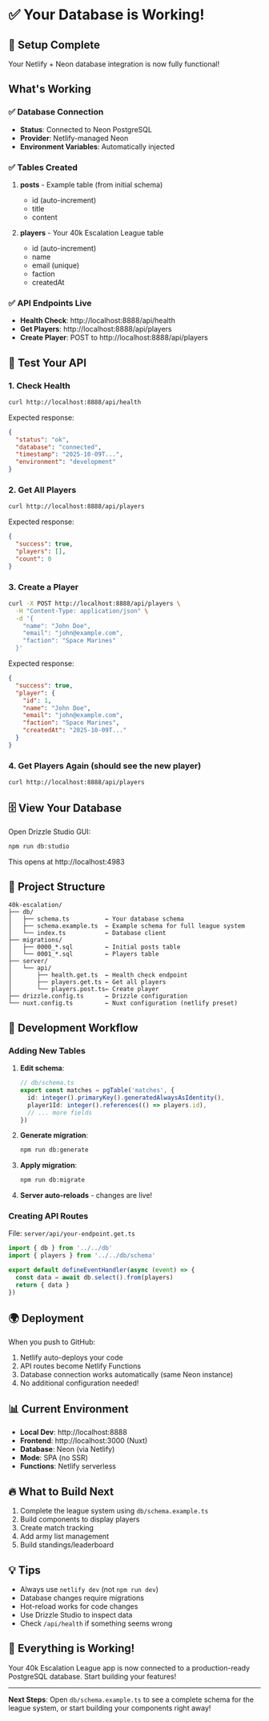 # ✅ Your Database is Working!

## 🎉 Setup Complete

Your Netlify + Neon database integration is now fully functional!

## What's Working

### ✅ Database Connection
- **Status**: Connected to Neon PostgreSQL
- **Provider**: Netlify-managed Neon
- **Environment Variables**: Automatically injected

### ✅ Tables Created
1. **posts** - Example table (from initial schema)
   - id (auto-increment)
   - title
   - content

2. **players** - Your 40k Escalation League table
   - id (auto-increment)
   - name
   - email (unique)
   - faction
   - createdAt

### ✅ API Endpoints Live
- **Health Check**: http://localhost:8888/api/health
- **Get Players**: http://localhost:8888/api/players
- **Create Player**: POST to http://localhost:8888/api/players

## 🧪 Test Your API

### 1. Check Health
```bash
curl http://localhost:8888/api/health
```

Expected response:
```json
{
  "status": "ok",
  "database": "connected",
  "timestamp": "2025-10-09T...",
  "environment": "development"
}
```

### 2. Get All Players
```bash
curl http://localhost:8888/api/players
```

Expected response:
```json
{
  "success": true,
  "players": [],
  "count": 0
}
```

### 3. Create a Player
```bash
curl -X POST http://localhost:8888/api/players \
  -H "Content-Type: application/json" \
  -d '{
    "name": "John Doe",
    "email": "john@example.com",
    "faction": "Space Marines"
  }'
```

Expected response:
```json
{
  "success": true,
  "player": {
    "id": 1,
    "name": "John Doe",
    "email": "john@example.com",
    "faction": "Space Marines",
    "createdAt": "2025-10-09T..."
  }
}
```

### 4. Get Players Again (should see the new player)
```bash
curl http://localhost:8888/api/players
```

## 🗄️ View Your Database

Open Drizzle Studio GUI:
```bash
npm run db:studio
```

This opens at http://localhost:4983

## 📁 Project Structure

```
40k-escalation/
├── db/
│   ├── schema.ts          ← Your database schema
│   ├── schema.example.ts  ← Example schema for full league system
│   └── index.ts           ← Database client
├── migrations/
│   ├── 0000_*.sql         ← Initial posts table
│   └── 0001_*.sql         ← Players table
├── server/
│   └── api/
│       ├── health.get.ts  ← Health check endpoint
│       ├── players.get.ts ← Get all players
│       └── players.post.ts← Create player
├── drizzle.config.ts      ← Drizzle configuration
└── nuxt.config.ts         ← Nuxt configuration (netlify preset)
```

## 🚀 Development Workflow

### Adding New Tables

1. **Edit schema**:
   ```typescript
   // db/schema.ts
   export const matches = pgTable('matches', {
     id: integer().primaryKey().generatedAlwaysAsIdentity(),
     player1Id: integer().references(() => players.id),
     // ... more fields
   })
   ```

2. **Generate migration**:
   ```bash
   npm run db:generate
   ```

3. **Apply migration**:
   ```bash
   npm run db:migrate
   ```

4. **Server auto-reloads** - changes are live!

### Creating API Routes

File: `server/api/your-endpoint.get.ts`
```typescript
import { db } from '../../db'
import { players } from '../../db/schema'

export default defineEventHandler(async (event) => {
  const data = await db.select().from(players)
  return { data }
})
```

## 🌍 Deployment

When you push to GitHub:
1. Netlify auto-deploys your code
2. API routes become Netlify Functions
3. Database connection works automatically (same Neon instance)
4. No additional configuration needed!

## 📊 Current Environment

- **Local Dev**: http://localhost:8888
- **Frontend**: http://localhost:3000 (Nuxt)
- **Database**: Neon (via Netlify)
- **Mode**: SPA (no SSR)
- **Functions**: Netlify serverless

## 🔥 What to Build Next

1. Complete the league system using `db/schema.example.ts`
2. Build components to display players
3. Create match tracking
4. Add army list management
5. Build standings/leaderboard

## 💡 Tips

- Always use `netlify dev` (not `npm run dev`)
- Database changes require migrations
- Hot-reload works for code changes
- Use Drizzle Studio to inspect data
- Check `/api/health` if something seems wrong

## 🎯 Everything is Working!

Your 40k Escalation League app is now connected to a production-ready PostgreSQL database. Start building your features!

---

**Next Steps**: Open `db/schema.example.ts` to see a complete schema for the league system, or start building your components right away!
